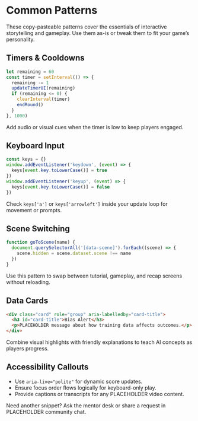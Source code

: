 # Common Patterns

These copy-pasteable patterns cover the essentials of interactive storytelling and gameplay. Use them as-is or tweak them to fit your game’s personality.

## Timers & Cooldowns

```js
let remaining = 60
const timer = setInterval(() => {
  remaining -= 1
  updateTimerUI(remaining)
  if (remaining <= 0) {
    clearInterval(timer)
    endRound()
  }
}, 1000)
```

Add audio or visual cues when the timer is low to keep players engaged.

## Keyboard Input

```js
const keys = {}
window.addEventListener('keydown', (event) => {
  keys[event.key.toLowerCase()] = true
})
window.addEventListener('keyup', (event) => {
  keys[event.key.toLowerCase()] = false
})
```

Check `keys['a']` or `keys['arrowleft']` inside your update loop for movement or prompts.

## Scene Switching

```js
function goToScene(name) {
  document.querySelectorAll('[data-scene]').forEach((scene) => {
    scene.hidden = scene.dataset.scene !== name
  })
}
```

Use this pattern to swap between tutorial, gameplay, and recap screens without reloading.

## Data Cards

```html
<div class="card" role="group" aria-labelledby="card-title">
  <h3 id="card-title">Bias Alert</h3>
  <p>PLACEHOLDER message about how training data affects outcomes.</p>
</div>
```

Combine visual highlights with friendly explanations to teach AI concepts as players progress.

## Accessibility Callouts

- Use `aria-live="polite"` for dynamic score updates.
- Ensure focus order flows logically for keyboard-only play.
- Provide captions or transcripts for any PLACEHOLDER video content.

Need another snippet? Ask the mentor desk or share a request in PLACEHOLDER community chat.
